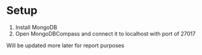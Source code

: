 # Setup
1. Install MongoDB
2. Open MongoDBCompass and connect it to localhost with port of 27017

Will be updated more later for report purposes